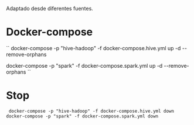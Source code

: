 Adaptado desde diferentes fuentes.

# Docker-compose

``
docker-compose -p "hive-hadoop" -f docker-compose.hive.yml up -d --remove-orphans   

docker-compose -p "spark" -f docker-compose.spark.yml up -d --remove-orphans 
``


# Stop
``
docker-compose -p "hive-hadoop" -f docker-compose.hive.yml down
docker-compose -p "spark" -f docker-compose.spark.yml down``
